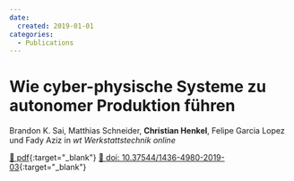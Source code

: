 ```yaml
---
date:
  created: 2019-01-01
categories:
  - Publications
---
```


# Wie cyber-physische Systeme zu autonomer Produktion führen

Brandon K. Sai, Matthias Schneider, __Christian Henkel__, Felipe Garcia Lopez und Fady Aziz in _wt Werkstattstechnik online_

[📄 pdf](https://scholar.archive.org/work/6xwkceytgfgyrnlh24whdeih7u/access/wayback/https://elibrary.vdi-verlag.de/10.37544/1436-4980-2019-03-56.pdf){:target="_blank"} [🔗 doi: 10.37544/1436-4980-2019-03](https://doi.org/10.37544/1436-4980-2019-03){:target="_blank"}
